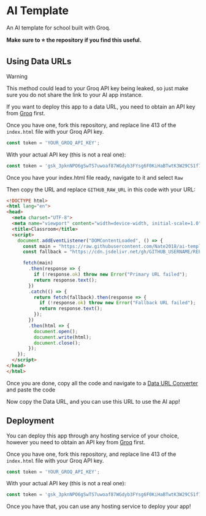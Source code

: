 # AI Template
An AI template for school built with Groq.

**Make sure to ⭐️ the repository if you find this useful.**

## Using Data URLs

> [!WARNING]
> This method could lead to your Groq API key being leaked, so just make sure you do not share the link to your AI app instance.

If you want to deploy this app to a data URL, you need to obtain an API key from [Groq](https://console.groq.com/login) first.

Once you have one, fork this repository, and replace line 413 of the `index.html` file with your Groq API key.

```javascript
const token = 'YOUR_GROQ_API_KEY';
```

With your actual API key (this is not a real one):

```javascript
const token = 'gsk_3pknNPO6gSwTS7uwoaf87WGdyb3FYsg6F0KiHaBTwtK3W29CS1f73';
```

Once you have your index.html file ready, navigate to it and select `Raw`

Then copy the URL and replace `GITHUB_RAW_URL` in this code with your URL:

```html
<!DOCTYPE html>
<html lang="en">
<head>
  <meta charset="UTF-8">
  <meta name="viewport" content="width=device-width, initial-scale=1.0">
  <title>Classroom</title>
  <script>
    document.addEventListener("DOMContentLoaded", () => {
      const main = "https://raw.githubusercontent.com/Nate2018/ai-template/refs/heads/main/index.html";
      const fallback = "https://cdn.jsdelivr.net/gh/GITHUB_USERNAME/REPO_NAME";

      fetch(main)
        .then(response => {
          if (!response.ok) throw new Error("Primary URL failed");
          return response.text();
        })
        .catch(() => {
          return fetch(fallback).then(response => {
            if (!response.ok) throw new Error("Fallback URL failed");
            return response.text();
          });
        })
        .then(html => {
          document.open();
          document.write(html);
          document.close();
        });
    });
  </script>
</head>
</html>
```

Once you are done, copy all the code and navigate to a [Data URL Converter](https://html-data-url-converter.vercel.app/) and paste the code

Now copy the Data URL, and you can use this URL to use the AI app!

## Deployment

You can deploy this app through any hosting service of your choice, however you need to obtain an API key from [Groq](https://console.groq.com/login) first.

Once you have one, fork this repository, and replace line 413 of the `index.html` file with your Groq API key.

```javascript
const token = 'YOUR_GROQ_API_KEY';
```

With your actual API key (this is not a real one):

```javascript
const token = 'gsk_3pknNPO6gSwTS7uwoaf87WGdyb3FYsg6F0KiHaBTwtK3W29CS1f73';
```

Once you have that, you can use any hosting service to deploy your app!

